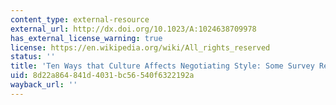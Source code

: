 ```yaml
---
content_type: external-resource
external_url: http://dx.doi.org/10.1023/A:1024638709978
has_external_license_warning: true
license: https://en.wikipedia.org/wiki/All_rights_reserved
status: ''
title: 'Ten Ways that Culture Affects Negotiating Style: Some Survey Results'
uid: 8d22a864-841d-4031-bc56-540f6322192a
wayback_url: ''
---
```

